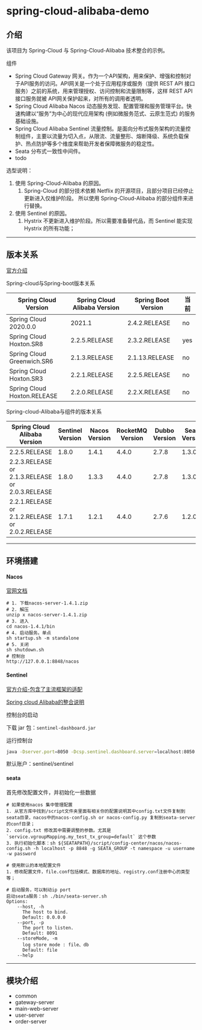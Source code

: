 # spring-cloud-alibaba-demo

## 介绍

该项目为 Spring-Cloud 与 Spring-Cloud-Alibaba 技术整合的示例。

组件
- Spring Cloud Gateway 网关。作为一个API架构，用来保护、增强和控制对于API服务的访问。API网关是一个处于应用程序或服务（提供 REST API 接口服务）之前的系统，用来管理授权、访问控制和流量限制等，这样 REST API接口服务就被 API网关保护起来，对所有的调用者透明。
- Spring Cloud Alibaba Nacos 动态服务发现、配置管理和服务管理平台。快速构建以“服务”为中心的现代应用架构 (例如微服务范式、云原生范式) 的服务基础设施。
- Spring Cloud Alibaba Sentinel 流量控制。是面向分布式服务架构的流量控制组件，主要以流量为切入点，从限流、流量整形、熔断降级、系统负载保护、热点防护等多个维度来帮助开发者保障微服务的稳定性。
- Seata 分布式一致性中间件。
- todo

选型说明：
1. 使用 Spring-Cloud-Alibaba 的原因。
    1. Spring-Cloud 的部分技术依赖 Netflix 的开源项目，且部分项目已经停止更新进入仅维护阶段。
所以使用 Spring-Cloud-Alibaba 的部分组件来进行替换。
3. 使用 Sentinel 的原因。
    1. Hystrix 不更新进入维护阶段。所以需要准备替代品，而 Sentinel 能实现 Hystrix 的所有功能；

---

## 版本关系

[官方介绍](https://github.com/alibaba/spring-cloud-alibaba/wiki/%E7%89%88%E6%9C%AC%E8%AF%B4%E6%98%8E)

Spring-cloud与Spring-boot版本关系

Spring Cloud Version|Spring Cloud Alibaba Version|Spring Boot Version|当前
---|---|---|---
Spring Cloud 2020.0.0|2021.1|2.4.2.RELEASE|no
Spring Cloud Hoxton.SR8|2.2.5.RELEASE|2.3.2.RELEASE|yes
Spring Cloud Greenwich.SR6|2.1.3.RELEASE|2.1.13.RELEASE|no
Spring Cloud Hoxton.SR3|2.2.1.RELEASE|2.2.5.RELEASE|no
Spring Cloud Hoxton.RELEASE|2.2.0.RELEASE|2.2.X.RELEASE|no

Spring-cloud-Alibaba与组件的版本关系

Spring Cloud Alibaba Version|Sentinel Version|Nacos Version|RocketMQ Version|Dubbo Version|Seata Version|当前
---|---|---|---|---|---|---
2.2.5.RELEASE|1.8.0|1.4.1|4.4.0|2.7.8|1.3.0|yes
2.2.3.RELEASE or 2.1.3.RELEASE or 2.0.3.RELEASE|1.8.0|1.3.3|4.4.0|2.7.8|1.3.0|no
2.2.1.RELEASE or 2.1.2.RELEASE or 2.0.2.RELEASE|1.7.1|1.2.1|4.4.0|2.7.6|1.2.0|no

---

## 环境搭建

#### Nacos

[官网文档](https://nacos.io/zh-cn/docs/what-is-nacos.html)

```
# 1. 下载nacos-server-1.4.1.zip
# 2. 解压
unzip x nacos-server-1.4.1.zip 
# 3. 进入
cd nacos-1.4.1/bin 
# 4. 启动服务。单点
sh startup.sh -m standalone
# 5. 关闭
sh shutdown.sh
# 控制台
http://127.0.0.1:8848/nacos
```

#### Sentinel

[官方介绍-包含了主流框架的适配](https://github.com/alibaba/Sentinel/wiki/%E4%BB%8B%E7%BB%8D)

[Spring cloud Alibaba的整合说明](https://github.com/alibaba/spring-cloud-alibaba/wiki/Sentinel)

控制台的启动

下载 jar 包：`sentinel-dashboard.jar`

运行控制台
```bash
java -Dserver.port=8050 -Dcsp.sentinel.dashboard.server=localhost:8050 -jar sentinel-dashboard-1.8.0.jar 
```

默认账户：sentinel/sentinel

#### seata

首先修改配置文件，并初始化一些数据

```
# 如果使用nacos 集中管理配置
1. 从官方库中找到/script文件夹里面有相关你的配置说明其中config.txt文件复制到seata目录，nacos中的nacos-config.sh or nacos-config.py 复制到seata-server的conf目录；
2. config.txt 修改其中需要调整的参数。尤其是`service.vgroupMapping.my_test_tx_group=default` 这个参数
3. 执行初始化脚本：sh ${SEATAPATH}/script/config-center/nacos/nacos-config.sh -h localhost -p 8848 -g SEATA_GROUP -t namespace -u username -w password

# 使用默认的本地配置文件
1. 修改配置文件，file.conf包括模式、数据库的地址、registry.conf注册中心的类型等；

# 启动服务，可以制动ip port
启动seata服务：sh ./bin/seata-server.sh
Options:
	--host, -h
	  The host to bind.
	  Default: 0.0.0.0
	--port, -p
	  The port to listen.
	  Default: 8091
	--storeMode, -m
	  log store mode : file、db
	  Default: file
	--help 
```

---

## 模块介绍

- common
- gateway-server
- main-web-server
- user-server
- order-server
